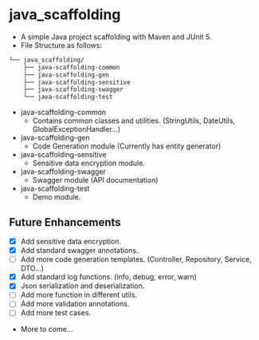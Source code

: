 # java_scaffolding
* A simple Java project scaffolding with Maven and JUnit 5.
* File Structure as follows:
```markdown
└── java_scaffolding/
    ├── java-scaffolding-common
    ├── java-scaffolding-gen
    ├── java-scaffolding-sensitive
    ├── java-scaffolding-swagger
    └── java-scaffolding-test
```
* java-scaffolding-common
  * Contains common classes and utilities. (StringUtils, DateUtils, GlobalExceptionHandler...)
* java-scaffolding-gen
  * Code Generation module (Currently has entity generator)
* java-scaffolding-sensitive
  * Sensitive data encryption module. 
* java-scaffolding-swagger
  * Swagger module (API documentation)
* java-scaffolding-test
  * Demo module.

## Future Enhancements
- [x] Add sensitive data encryption. 
- [x] Add standard swagger annotations. 
- [ ] Add more code generation templates. (Controller, Repository, Service, DTO...)
- [x] Add standard log functions. (info, debug, error, warn)
- [x] Json serialization and deserialization.
- [ ] Add more function in different utils.
- [ ] Add more validation annotations.
- [ ] Add more test cases.
* More to come...